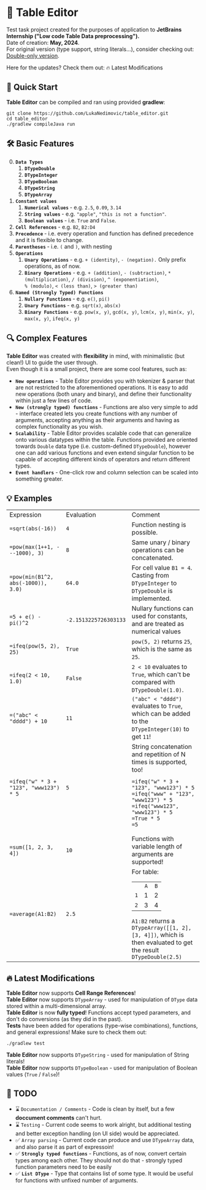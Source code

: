 <h1>📝 Table Editor</h1>

Test task project created for the purposes of application to <b> JetBrains Internship ("Low code Table Data preprocessing").</b> <br/>
Date of creation: <b>May, 2024</b>. <br/>
For original version (type support, string literals...), consider checking out: <a href="https://github.com/LukaNedimovic/table_editor/tree/1fc7ecbd9728186ef982727d89a55e16369a7b87">Double-only version</a>.
<br/>

Here for the updates? Check them out: <a id="latest-modifications">🔥 Latest Modifications</a>

<h2> 🚀 Quick Start </h2>
<b>Table Editor</b> can be compiled and ran using provided <b>gradlew</b>:
<pre>
<code>git clone https://github.com/LukaNedimovic/table_editor.git
cd table_editor
./gradlew compileJava run</code>
</pre>

<h2> 🛠️ Basic Features </h2>
<ol start="0">
  <li><b> <code>Data Types</code> </b>
  <ol>
      <li> <b> <code>DTypeDouble</code> </b> </li>
      <li> <b> <code>DTypeInteger</code> </b> </li>
      <li> <b> <code>DTypeBoolean</code> </b> </li>
      <li> <b> <code>DTypeString</code> </b> </li>
      <li> <b> <code>DTypeArray</code> </b> </li>
    </ol>
  </li>
  <li> <b><code>Constant values</code> </b> 
    <ol>
      <li> <b> <code>Numerical values</code> </b> - e.g. <code>2.5</code>, <code>0.09</code>, <code>3.14</code> </li>
      <li> <b> <code>String values</code> </b> - e.g. <code>"apple"</code>, <code>"this is not a function"</code>.</li>
      <li> <b> <code>Boolean values</code> </b> -  i.e. <code>True</code> and <code>False</code>.</li>
    </ol>

  <li> <b> <code>Cell References</code> </b> - e.g. <code>B2</code>, <code>B2:D4</code></li>
  <li> <b> <code>Precedence</code> </b>      - i.e. every operation and function has defined precedence and it is flexible to change.
  <li> <b> <code>Parentheses</code> </b>     - i.e. <code>(</code> and <code>)</code>, with nesting </li>
  <li> <b> <code>Operations</code> </b> 
    <ol>
      <li> <b><code>Unary Operations</code></b> - e.g. <code>+ (identity)</code>, <code>- (negation).</code> Only prefix operations, as of now. </li>
      <li> <b><code>Binary Operations</code></b> - e.g. <code>+ (addition)</code>, <code>- (subtraction)</code>, <code>* (multiplication)</code>, <code>/ (division)</code>, <code>^ (exponentiation)</code>, <br/> <code>% (modulo)</code>, <code>< (less than)</code>, <code>> (greater than)</code> </li>
    </ol>
  </li>
  <li> <b><code>Named (Strongly Typed) Functions</code></b> 
    <ol>
      <li> <b><code>Nullary Functions</code> </b> - e.g. <code>e()</code>, <code>pi()</code> </li>
      <li> <b><code>Unary Functions</code> </b> - e.g. <code>sqrt(x)</code>, <code>abs(x)</code> </li>
      <li> <b><code>Binary Functions</code> </b> - e.g. <code>pow(x, y)</code>, <code>gcd(x, y)</code>, <code>lcm(x, y)</code>, <code>min(x, y)</code>, <code>max(x, y)</code>, <code>ifeq(x, y)</code></li>
    </ol>
  </li>
</ol>

<h2> 🔍 Complex Features </h2>
<b>Table Editor</b> was created with <b>flexibility</b> in mind, with minimalistic (but clean!) UI to guide the user through. <br/>
Even though it is a small project, there are some cool features, such as:
<ul>
  <li> <b><code>New operations</code></b> - Table Editor provides you with tokenizer & parser that are not restricted to the aforementioned operations. It is easy to add new operations (both unary and binary), and define their functionality within just a few lines of code. </li>
  <li> <b><code>New (strongly typed) functions</code></b> - Functions are also very simple to add - interface created lets you create functions with any number of arguments, accepting anything as their arguments and having as complex functionality as you wish. </li>
  <li> <b><code>Scalability</code></b> - Table Editor provides scalable code that can generalize onto various datatypes within the table. Functions provided are oriented towards <code>Double</code> data type (i.e. custom-defined <code>DTypeDouble</code>), however one can add various functions and even extend singular function to be capable of accepting different kinds of operators and return different types. </li>
  <li> <b><code>Event handlers</code></b> - One-click row and column selection can be scaled into something greater. </li>
</ul>

<h2>💡 Examples </h2>
<table>
<tr>
  <td>Expression</td>
  <td>Evaluation</td>
  <td>Comment</td>
</tr>
<tr>
  <td> <code>=sqrt(abs(-16))</code> </td>
  <td> <code>4</code> </td>
  <td> Function nesting is possible. </td>
</tr>  

<tr>
  <td> <code>=pow(max(1++1, ---1000), 3)</code> </td>
  <td> <code>8</code> </td>
  <td> Same unary / binary operations can be concatenated. </td>
</tr>

<tr>
  <td> <code>=pow(min(B1^2, abs(-1000)), 3.0)</code> </td>
  <td> <code>64.0</code> </td>
  <td> For cell value <code>B1 = 4</code>. Casting from <code>DTypeInteger</code> to <code>DTypeDouble</code> is implemented.</td>
</tr>


<tr>
  <td> <code>=5 + e() - pi()^2</code> </td>
  <td> <code>-2.1513225726303133</code> </td>
  <td> Nullary functions can used for constants, and are treated as numerical values </td>
</tr>

<tr>
  <td> <code>=ifeq(pow(5, 2), 25)</code> </td>
  <td> <code>True</code> </td>
  <td> <code>pow(5, 2)</code> returns <code>25</code>, which is the same as <code>25</code>.</td>
</tr>

<tr>
  <td> <code>=ifeq(2 < 10, 1.0)</code> </td>
  <td> <code>False</code> </td>
  <td> <code>2 < 10</code> evaluates to <code>True</code>, which can't be compared with <code>DTypeDouble(1.0)</code>.</td>
</tr>

<tr>
  <td> <code>=("abc" < "dddd") + 10</code> </td>
  <td> <code>11</code> </td>
  <td> <code>("abc" < "dddd")</code> evaluates to <code>True</code>, which can be added to the <code>DTypeInteger(10)</code> to get <code>11</code>!</td>
</tr>

<tr>
  <td> <code>=ifeq("w" * 3 + "123", "www123") * 5</code></td>
  <td> <code>5</code> </td>
  <td> String concatenation and repetition of N times is supported, too! 
<pre>
<code>=ifeq("w" * 3 + "123", "www123") * 5   
=ifeq("www" + "123", "www123") * 5
=ifeq("www123", "www123") * 5
=True * 5
=5</code>
</pre>
  </td>
</tr>

<tr>
  <td> <code>=sum([1, 2, 3, 4])</code> </td>
  <td> <code>10</code> </td>
  <td> Functions with variable length of arguments are supported!</td>
</tr>

<tr>
  <td> <code>=average(A1:B2)</code> </td>
  <td> <code>2.5</code> </td>
  <td> 
    For table:
    <table style="text-align: center">
        <tr>
          <td> </td>
          <td><code>A</code></td>
          <td><code>B</code></td>
        </tr>
        <tr>
          <td><code>1</code></td>
          <td>1</td>
          <td>2</td>
        </tr>
        <tr>
          <td><code>2</code></td>
          <td>3</td>
          <td>4</td>
        </tr>
    </table>
    <code>A1:B2</code> returns a <code>DTypeArray([[1, 2], [3, 4]])</code>, which is then evaluated to get the result <code>DTypeDouble(2.5)</code>
  </td>
</tr>


</table>

<h2 id="latest-modifications"> 🔥 Latest Modifications </h2>
<b>Table Editor</b> now supports <b>Cell Range References</b>! <br/>
<b>Table Editor</b> now supports <code>DTypeArray</code> - used for manipulation of <code>DType</code> data stored within a multi-dimensional array.<br/>
<b>Table Editor</b> is now <b>fully typed</b>! Functions accept typed parameters, and don't do conversions (as they did in the past). <br/>
<b>Tests</b> have been added for operations (type-wise combinations), functions, and general expressions! Make sure to check them out:
<pre><code>./gradlew test</code></pre>
<b>Table Editor</b> now supports <code>DTypeString</code> - used for manipulation of String literals! <br/>
<b>Table Editor</b> now supports <code>DTypeBoolean</code> - used for manipulation of Boolean values (<code>True</code> / <code>False</code>)! 

<h2> 📅 TODO </h2>
<ul>
  <li> ⌛ <code>Documentation / Comments</code> - Code is clean by itself, but a few <b>doccument comments</b> can't hurt.</li>
  <li> ⌛ <code>Testing</code> - Current code seems to work alright, but additional testing and better exception handling (on UI side) would be appreciated.</li>
  <li> ✅ <code>Array parsing</code> - Current code can produce and use <code>DTypeArray</code> data, and also parse it as part of expressoin!</li>
  <li> ✅ <code><b>Strongly typed functions</b></code> - Functions, as of now, convert certain types among each other. They should not do that - strongly typed function parameters need to be easily <implementable class=""></implementable> </li>
  <li> ✅ <code><b>List DType</b></code> - Type that contains list of some type. It would be useful for functions with unfixed number of arguments. </li>
</ul>
